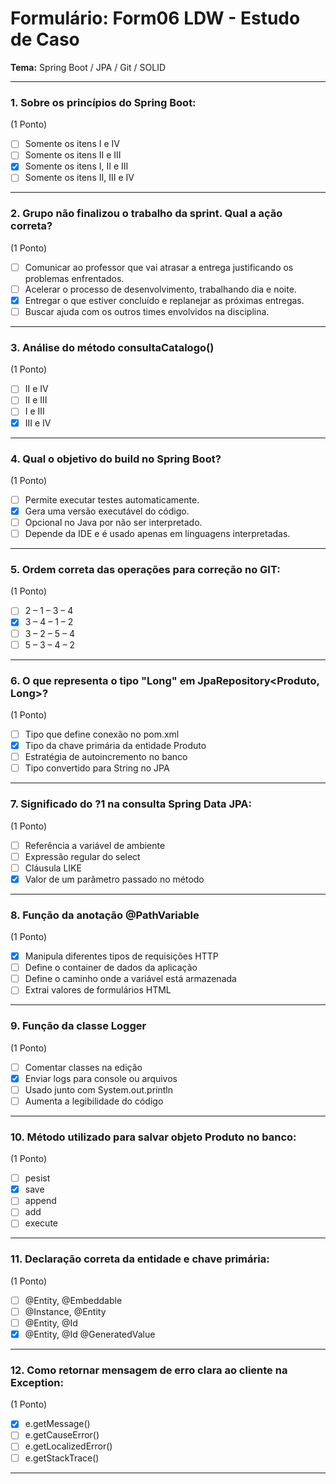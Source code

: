 # Formulário: Form06 LDW - Estudo de Caso  
**Tema:** Spring Boot / JPA / Git / SOLID

---

### 1. Sobre os princípios do Spring Boot:  
(1 Ponto)

- [ ] Somente os itens I e IV  
- [ ] Somente os itens II e III  
- [x] Somente os itens I, II e III  
- [ ] Somente os itens II, III e IV  

---

### 2. Grupo não finalizou o trabalho da sprint. Qual a ação correta?  
(1 Ponto)

- [ ] Comunicar ao professor que vai atrasar a entrega justificando os problemas enfrentados.  
- [ ] Acelerar o processo de desenvolvimento, trabalhando dia e noite.  
- [x] Entregar o que estiver concluído e replanejar as próximas entregas.  
- [ ] Buscar ajuda com os outros times envolvidos na disciplina.  

---

### 3. Análise do método consultaCatalogo()  
(1 Ponto)

- [ ] II e IV  
- [ ] II e III  
- [ ] I e III  
- [x] III e IV  

---

### 4. Qual o objetivo do build no Spring Boot?  
(1 Ponto)

- [ ] Permite executar testes automaticamente.  
- [x] Gera uma versão executável do código.  
- [ ] Opcional no Java por não ser interpretado.  
- [ ] Depende da IDE e é usado apenas em linguagens interpretadas.  

---

### 5. Ordem correta das operações para correção no GIT:  
(1 Ponto)

- [ ] 2 – 1 – 3 – 4  
- [x] 3 – 4 – 1 – 2  
- [ ] 3 – 2 – 5 – 4  
- [ ] 5 – 3 – 4 – 2  

---

### 6. O que representa o tipo "Long" em JpaRepository<Produto, Long>?  
(1 Ponto)

- [ ] Tipo que define conexão no pom.xml  
- [x] Tipo da chave primária da entidade Produto  
- [ ] Estratégia de autoincremento no banco  
- [ ] Tipo convertido para String no JPA  

---

### 7. Significado do ?1 na consulta Spring Data JPA:  
(1 Ponto)

- [ ] Referência a variável de ambiente  
- [ ] Expressão regular do select  
- [ ] Cláusula LIKE  
- [x] Valor de um parâmetro passado no método  

---

### 8. Função da anotação @PathVariable  
(1 Ponto)

- [x] Manipula diferentes tipos de requisições HTTP  
- [ ] Define o container de dados da aplicação  
- [ ] Define o caminho onde a variável está armazenada  
- [ ] Extrai valores de formulários HTML  

---

### 9. Função da classe Logger  
(1 Ponto)

- [ ] Comentar classes na edição  
- [x] Enviar logs para console ou arquivos  
- [ ] Usado junto com System.out.println  
- [ ] Aumenta a legibilidade do código  

---

### 10. Método utilizado para salvar objeto Produto no banco:  
(1 Ponto)

- [ ] pesist  
- [x] save  
- [ ] append  
- [ ] add  
- [ ] execute  

---

### 11. Declaração correta da entidade e chave primária:  
(1 Ponto)

- [ ] @Entity, @Embeddable  
- [ ] @Instance, @Entity  
- [ ] @Entity, @Id  
- [x] @Entity, @Id @GeneratedValue  

---

### 12. Como retornar mensagem de erro clara ao cliente na Exception:  
(1 Ponto)

- [x] e.getMessage()  
- [ ] e.getCauseError()  
- [ ] e.getLocalizedError()  
- [ ] e.getStackTrace()  

---

